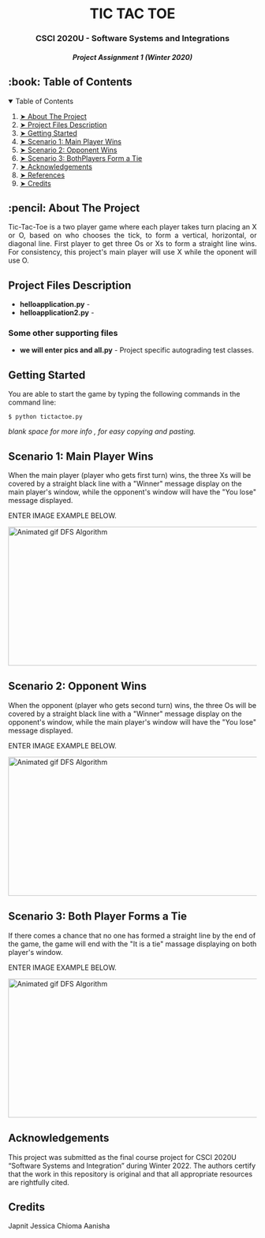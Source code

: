 <h1 align="center"> TIC TAC TOE </h1>
<h3 align="center"> CSCI 2020U - Software Systems and Integrations </h3>
<h5 align="center"> Project Assignment 1 (Winter 2020) </h5>

<!-- TABLE OF CONTENTS -->
<h2 id="table-of-contents"> :book: Table of Contents</h2>

<details open="open">
  <summary>Table of Contents</summary>
  <ol>
    <li><a href="#about-the-project"> ➤ About The Project</a></li>
    <li><a href="#project-files-description"> ➤ Project Files Description</a></li>
    <li><a href="#getting-started"> ➤ Getting Started</a></li>
    <li><a href="#scenario1"> ➤ Scenario 1: Main Player Wins </a></li>
    <li><a href="#scenario2"> ➤ Scenario 2: Opponent Wins </a></li>
    <li><a href="#scenario3"> ➤ Scenario 3: BothPlayers Form a Tie </a></li>
    <li><a href="#acknowledgements"> ➤ Acknowledgements </a></li>
    <li><a href="#references"> ➤ References</a></li>
    <li><a href="#credits"> ➤ Credits</a></li>
  </ol>
</details>

<!-- ABOUT THE PROJECT -->
<h2 id="about-the-project"> :pencil: About The Project</h2>

<p align="justify"> 
  Tic-Tac-Toe is a two player game where each player takes turn placing an X or O, based on who chooses the tick, to form a vertical, horizontal, or diagonal line. First player to get three Os or Xs to form a straight line wins. For consistency, this project's main player will use X while the oponent will use O.
</p>

<!-- PROJECT FILES DESCRIPTION -->
<h2 id="project-files-description"> Project Files Description</h2>

<ul>
  <li><b>helloapplication.py</b> -  </li>
  <li><b>helloapplication2.py</b> -   </li>
</ul>

<h3>Some other supporting files</h3>
<ul>
  <li><b>we will enter pics and all.py</b> - Project specific autograding test classes.</li>
</ul>

<!-- GETTING STARTED -->
<h2 id="getting-started"> Getting Started</h2>

<p>You are able to start the game by typing the following commands in the command line:</p>
<pre><code>$ python tictactoe.py</code></pre>

<i> blank space for more info </code>, for easy copying and pasting.</i>

<!-- SCENARIO1 -->
<h2 id="scenario1"> Scenario 1: Main Player Wins </h2>

<p> When the main player (player who gets first turn) wins, the three Xs will be covered by a straight black line with a "Winner" message display on the main player's window, while the opponent's window will have the "You lose" message displayed.</p>

<p align="center"> 
<p>ENTER IMAGE EXAMPLE BELOW.</p>
<img src="gif/DFS.gif" alt="Animated gif DFS Algorithm" height="282px" width="637px">
<!--height="382px" width="737px"-->
</p>

<!-- SCENARIO2 -->
<h2 id="scenario2"> Scenario 2: Opponent Wins </h2>

<p> When the opponent (player who gets second turn) wins, the three Os will be covered by a straight black line with a "Winner" message display on the opponent's window, while the main player's window will have the "You lose" message displayed.</p>

<p align="center"> 
<p>ENTER IMAGE EXAMPLE BELOW.</p>
<img src="gif/DFS.gif" alt="Animated gif DFS Algorithm" height="282px" width="637px">
<!--height="382px" width="737px"-->
</p>

<!-- SCENARIO3 -->
<h2 id="scenario3"> Scenario 3: Both Player Forms a Tie</h2>

<p> If there comes a chance that no one has formed a straight line by the end of the game, the game will end with the "It is a tie" massage displaying on both player's window.</p>

<p align="center"> 
<p>ENTER IMAGE EXAMPLE BELOW.</p>
<img src="gif/DFS.gif" alt="Animated gif DFS Algorithm" height="282px" width="637px">
<!--height="382px" width="737px"-->
</p>

<!-- Acknowledgements -->
<h2 id="acknowledgements"> Acknowledgements</h2>
This project was submitted as the final course project for CSCI 2020U “Software Systems and Integration” during Winter 2022. The authors certify that the work in this repository is original and that all appropriate resources are rightfully cited.
<p align="justify"> 

</p>


<!-- CREDITS -->
<h2 id="credits"> Credits</h2>

Japnit  Jessica   Chioma   Aanisha
